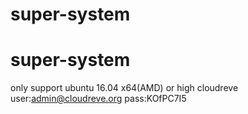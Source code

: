 # super-system
# super-system
only support ubuntu 16.04 x64(AMD) or high
cloudreve
user:admin@cloudreve.org
pass:KOfPC7I5
